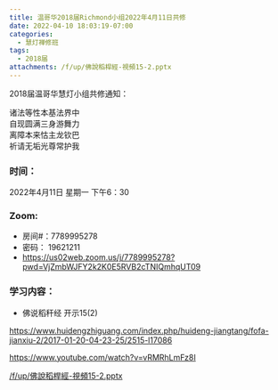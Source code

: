 ```yaml
---
title: 温哥华2018届Richmond小组2022年4月11日共修
date: 2022-04-10 18:03:19-07:00
categories:
  - 慧灯禅修班
tags:
  - 2018届
attachments: /f/up/佛說稻桿經-視頻15-2.pptx
---
```

2018届温哥华慧灯小组共修通知：

诸法等性本基法界中\
自现圆满三身游舞力\
离障本来怙主龙钦巴\
祈请无垢光尊常护我  

### 时间：

2022年4月11日 星期一 下午6：30

### Zoom:

* 房间#：7789995278 
* 密码： 19621211
* <https://us02web.zoom.us/j/7789995278?pwd=VjZmbWJFY2k2K0E5RVB2cTNIQmhqUT09>

### 学习内容：

* 佛说稻秆经 开示15(2)

<https://www.huidengzhiguang.com/index.php/huideng-jiangtang/fofa-jianxiu-2/2017-01-20-04-23-25/2515-l17086>

<https://www.youtube.com/watch?v=vRMRhLmFz8I>

[/f/up/佛說稻桿經-視頻15-2.pptx](https://s3.ap-northeast-1.wasabisys.com/hdcx/hdv/f/up/佛說稻桿經-視頻15-2.pptx)
